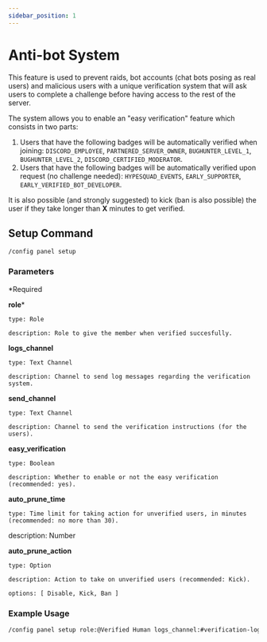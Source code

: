 ```yaml
---
sidebar_position: 1
---
```


# Anti-bot System

This feature is used to prevent raids, bot accounts (chat bots posing as real users) and malicious users with a unique verification system that will ask users to complete a challenge before having access to the rest of the server.

The system allows you to enable an "easy verification" feature which consists in two parts:
1. Users that have the following badges will be automatically verified when joining: `DISCORD_EMPLOYEE`, `PARTNERED_SERVER_OWNER`, `BUGHUNTER_LEVEL_1`, `BUGHUNTER_LEVEL_2`, `DISCORD_CERTIFIED_MODERATOR`.
2. Users that have the following badges will be automatically verified upon request (no challenge needed):  `HYPESQUAD_EVENTS`, `EARLY_SUPPORTER`, `EARLY_VERIFIED_BOT_DEVELOPER`.

It is also possible (and strongly suggested) to kick (ban is also possible) the user if they take longer than **X** minutes to get verified.

## Setup Command

```
/config panel setup 
```

### Parameters
*Required


**role***

    type: Role

    description: Role to give the member when verified succesfully.

**logs_channel**

    type: Text Channel

    description: Channel to send log messages regarding the verification system.

**send_channel**

    type: Text Channel

    description: Channel to send the verification instructions (for the users).

**easy_verification**

    type: Boolean

    description: Whether to enable or not the easy verification (recommended: yes).

**auto_prune_time**

    type: Time limit for taking action for unverified users, in minutes (recommended: no more than 30).

description: Number

**auto_prune_action**

    type: Option

    description: Action to take on unverified users (recommended: Kick).

    options: [ Disable, Kick, Ban ]

### Example Usage

```md
/config panel setup role:@Verified Human logs_channel:#verification-logs send_channel:#get-verified easy_verification:True auto_prune_time:5 auto_prune_action:Kick 
```